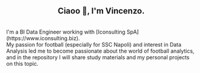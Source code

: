 <div align="center">
  <h2>Ciaoo 👋, I'm Vincenzo.</h2>
</div>
<br />
I'm a BI Data Engineer working with [Iconsulting SpA](https://www.iconsulting.biz). <br />
My passion for football (especially for SSC Napoli) and interest in Data Analysis led me to become passionate about the world of football analytics, and in the repository  I will share study materials and my personal projects on this topic. 
<br />



